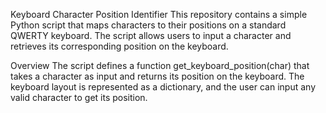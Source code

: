 Keyboard Character Position Identifier
This repository contains a simple Python script that maps characters to their positions on a standard QWERTY keyboard. The script allows users to input a character and retrieves its corresponding position on the keyboard.

Overview
The script defines a function get_keyboard_position(char) that takes a character as input and returns its position on the keyboard. The keyboard layout is represented as a dictionary, and the user can input any valid character to get its position.
